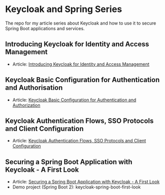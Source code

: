# Keycloak and Spring Series
The repo for my article series about Keycloak and how to use it to secure Spring Boot applications and services.

## Introducing Keycloak for Identity and Access Management

* Article: [Introducing Keycloak for Identity and Access Management](https://www.thomasvitale.com/introducing-keycloak-identity-access-management/)

## Keycloak Basic Configuration for Authentication and Authorisation

* Article: [Keycloak Basic Configuration for Authentication and Authorization](https://www.thomasvitale.com/keycloak-configuration-authentication-authorisation/)

## Keycloak Authentication Flows, SSO Protocols and Client Configuration

* Article: [Keycloak Authentication Flows, SSO Protocols and Client Configuration](https://www.thomasvitale.com/keycloak-authentication-flow-sso-client/)

## Securing a Spring Boot Application with Keycloak - A First Look

* Article: [Securing a Spring Boot Application with Keycloak - A First Look](https://www.thomasvitale.com/spring-boot-keycloak-security/)
* Demo project (Spring Boot 2): keycloak-spring-boot-first-look
